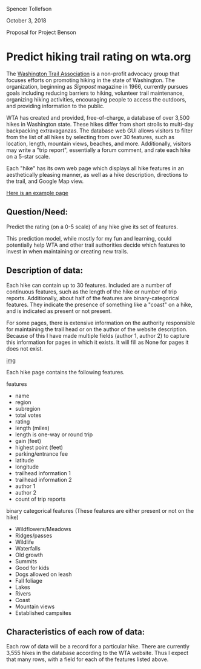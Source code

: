 Spencer Tollefson

October 3, 2018

Proposal for Project Benson

#   Predict hiking trail rating on wta.org

The [Washington Trail Association](https://wta.org) is a non-profit advocacy group that focuses efforts on promoting hiking in the state of Washington. The organization, beginning as *Signpost* magazine in 1966, currently pursues goals including reducing barriers to hiking, volunteer trail maintenance, organizing hiking activities, encouraging people to access the outdoors, and providing information to the public.

WTA has created and provided, free-of-charge, a database of over 3,500 hikes in Washington state. These hikes differ from short strolls to multi-day backpacking extravaganzas. The database web GUI allows visitors to filter from the list of all hikes by selecting from over 30 features, such as location, length, mountain views, beaches, and more. Additionally, visitors may write a "trip report", essentially a forum comment, and rate each hike on a 5-star scale.

Each "hike" has its own web page which displays all hike features in an aesthetically pleasing manner, as well as a hike description, directions to the trail, and Google Map view.

[Here is an example page](https://www.wta.org/go-hiking/hikes/wilderness-peak)

## Question/Need:

Predict the rating (on a 0-5 scale) of any hike give its set of features.

This prediction model, while mostly for my fun and learning, could potentially help WTA and other trail authorities decide which features to invest in when maintaining or creating new trails.

## Description of data:

Each hike can contain up to 30 features. Included are a number of continuous features, such as the length of the hike or number of trip reports. Additionally, about half of the features are binary-categorical features. They indicate the presence of something like a "coast" on a hike, and is indicated as present or not present.

For some pages, there is extensive information on the authority responsible for maintaining the trail head or on the author of the website description. Because of this I have made multiple fields (author 1, author 2) to capture this information for pages in which it exists. It will fill as None for pages it does not exist.

[img](/home/spencer/projects/Metis/sea18_ds6/the5projects/WA-trails-rating-prediction/example-wta-df.png)

Each hike page contains the following features.

features
- name
- region
- subregion
- total votes
- rating
- length (miles)
- length is one-way or round trip
- gain (feet)
- highest point (feet)
- parking/entrance fee
- latitude
- longitude
- trailhead information 1
- trailhead information 2
- author 1
- author 2
- count of trip reports

binary categorical features
(These features are either present or not on the hike)
- Wildflowers/Meadows
- Ridges/passes
- Wildlife
- Waterfalls
- Old growth
- Summits
- Good for kids
- Dogs allowed on leash
- Fall foliage
- Lakes
- Rivers
- Coast
- Mountain views
- Established campsites


## Characteristics of each row of data:

Each row of data will be a record for a particular hike. There are currently 3,555 hikes in the database according to the WTA website. Thus I expect that many rows, with a field for each of the features listed above.